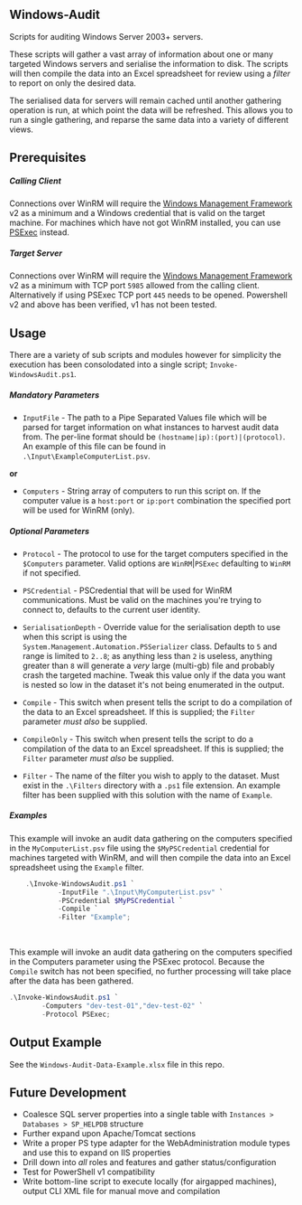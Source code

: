 Windows-Audit
---------
Scripts for auditing Windows Server 2003+ servers.

These scripts will gather a vast array of information about one or many targeted Windows servers and serialise the information to disk. The scripts will then compile the data into an Excel spreadsheet for review using a _filter_ to report on only the desired data.

The serialised data for servers will remain cached until another gathering operation is run, at which point the data will be refreshed. This allows you to run a single gathering, and reparse the same data into a variety of different views.

Prerequisites
---------
##### Calling Client
Connections over WinRM will require the [Windows Management Framework](https://support.microsoft.com/en-gb/help/968929/windows-management-framework-windows-powershell-2-0--winrm-2-0--and-bi) v2 as a minimum and a Windows credential that is valid on the target machine. For machines which have not got WinRM installed, you can use [PSExec](https://docs.microsoft.com/en-us/sysinternals/downloads/psexec) instead.

##### Target Server
Connections over WinRM will require the [Windows Management Framework](https://support.microsoft.com/en-gb/help/968929/windows-management-framework-windows-powershell-2-0--winrm-2-0--and-bi) v2 as a minimum with TCP port `5985` allowed from the calling client. Alternatively if using PSExec TCP port `445` needs to be opened. Powershell v2 and above has been verified, v1 has not been tested.

Usage
---------
There are a variety of sub scripts and modules however for simplicity the execution has been consolodated into a single script; `Invoke-WindowsAudit.ps1`.

##### Mandatory Parameters

 - `InputFile` - The path to a Pipe Separated Values file which will be parsed for target information on what instances to harvest audit data from. The per-line format should be `(hostname|ip):(port)|(protocol)`. An example of this file can be found in `.\Input\ExampleComputerList.psv`.

**or**

 - `Computers` - String array of computers to run this script on. If the computer value is a `host:port` or `ip:port` combination the specified port will be used for WinRM (only).

##### Optional Parameters

 - `Protocol` - The protocol to use for the target computers specified in the `$Computers` parameter. Valid options are `WinRM`|`PSExec` defaulting to `WinRM` if not specified.

 - `PSCredential` - PSCredential that will be used for WinRM communications. Must be valid on the machines you're trying to connect to, defaults to the current user identity.

 - `SerialisationDepth` - Override value for the serialisation depth to use when this script is using the `System.Management.Automation.PSSerializer` class. Defaults to `5` and range is limited to `2..8`; as anything less than `2` is useless, anything greater than `8` will generate a _very_ large (multi-gb) file and probably crash the targeted machine. Tweak this value only if the data you want is nested so low in the dataset it's not being enumerated in the output.

 - `Compile` - This switch when present tells the script to do a compilation of the data to an Excel spreadsheet. If this is supplied; the `Filter` parameter _must also_ be supplied.

 - `CompileOnly` - This switch when present tells the script to do a compilation of the data to an Excel spreadsheet. If this is supplied; the `Filter` parameter _must also_ be supplied.

 - `Filter` - The name of the filter you wish to apply to the dataset. Must exist in the `.\Filters` directory with a `.ps1` file extension. An example filter has been supplied with this solution with the name of `Example`.

##### Examples

This example will invoke an audit data gathering on the computers specified in the `MyComputerList.psv` file using the `$MyPSCredential` credential for machines targeted with WinRM, and will then compile the data into an Excel spreadsheet using the `Example` filter.
```PowerShell
    .\Invoke-WindowsAudit.ps1 `
            -InputFile ".\Input\MyComputerList.psv" `
            -PSCredential $MyPSCredential `
            -Compile `
            -Filter "Example";
```

<br />

This example will invoke an audit data gathering on the computers specified in the Computers parameter using the PSExec protocol. Because the `Compile` switch has not been specified, no further processing will take place after the data has been gathered.
```PowerShell
.\Invoke-WindowsAudit.ps1 `
        -Computers "dev-test-01","dev-test-02" `
        -Protocol PSExec;
```

Output Example
---------
See the `Windows-Audit-Data-Example.xlsx` file in this repo.

Future Development
---------
 - Coalesce SQL server properties into a single table with `Instances > Databases > SP_HELPDB` structure
 - Further expand upon Apache/Tomcat sections
 - Write a proper PS type adapter for the WebAdministration module types and use this to expand on IIS properties
 - Drill down into _all_ roles and features and gather status/configuration
 - Test for PowerShell v1 compatibility
 - Write bottom-line script to execute locally (for airgapped machines), output CLI XML file for manual move and compilation